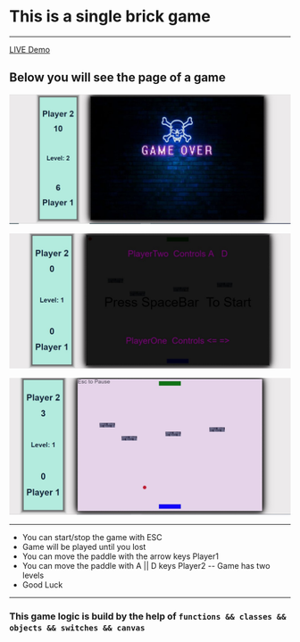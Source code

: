 # This is a single brick game
---
[ LIVE  Demo](https://stoic-morse-889ffe.netlify.app/)

## Below you will see the page of a game

![alt text](https://github.com/barisdevjs/brickgame-multiplayer/blob/main/assets/images/brickmulti1.jpg)

![alt text](https://github.com/barisdevjs/brickgame-multiplayer/blob/main/assets/images/brickmulti2.jpg)

![alt text](https://github.com/barisdevjs/brickgame-multiplayer/blob/main/assets/images/brickmulti3.jpg)


---

- You can start/stop the game with ESC
- Game will be played until you lost 
- You can move the paddle with the arrow keys Player1
- You can move the paddle with A || D keys Player2
-- Game has two levels
- Good Luck
---

### This game logic is build by the help of `functions && classes && objects && switches && canvas` 
 
